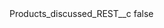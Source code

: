 <?xml version="1.0" encoding="UTF-8"?>
<CustomMetadata xmlns="http://soap.sforce.com/2006/04/metadata">
    <label>Products_discussed_REST__c</label>
    <protected>false</protected>
</CustomMetadata>
